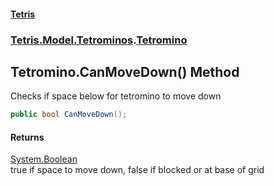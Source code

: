 #### [Tetris](index.md 'index')
### [Tetris.Model.Tetrominos](Tetris_Model_Tetrominos.md 'Tetris.Model.Tetrominos').[Tetromino](Tetris_Model_Tetrominos_Tetromino.md 'Tetris.Model.Tetrominos.Tetromino')
## Tetromino.CanMoveDown() Method
Checks if space below for tetromino to move down  
```csharp
public bool CanMoveDown();
```
#### Returns
[System.Boolean](https://docs.microsoft.com/en-us/dotnet/api/System.Boolean 'System.Boolean')  
true if space to move down, false if blocked or at base of grid
